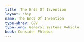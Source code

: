 ```yaml
---
title: The Ends Of Invention
layout: ship
name: The Ends Of Invention
type-abrev: GSV
type-long: General Systems Vehicle
book: Consider Phlebas
---
```


